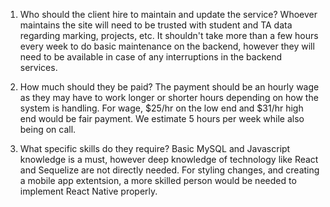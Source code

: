 1. Who should the client hire to maintain and update the service?
   Whoever maintains the site will need to be trusted with student and TA data regarding marking, projects, etc.
   It shouldn't take more than a few hours every week to do basic maintenance on the backend, however they will need to be available in case of any interruptions
   in the backend services.
   
2. How much should they be paid?
   The payment should be an hourly wage as they may have to work longer or shorter hours depending on how the system is handling.
   For wage, $25/hr on the low end and $31/hr high end would be fair payment. We estimate 5 hours per week while also being on call.

3. What specific skills do they require?
   Basic MySQL and Javascript knowledge is a must, however deep knowledge of technology like React and Sequelize are not directly needed.
   For styling changes, and creating a mobile app extentsion, a more skilled person would be needed to implement React Native properly.
